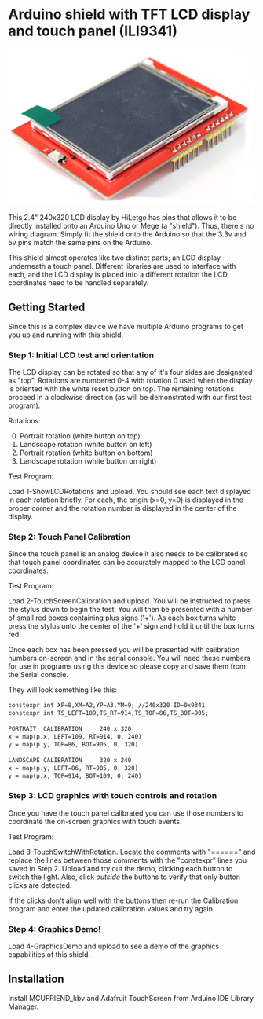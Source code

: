 # Arduino shield with TFT LCD display and touch panel (ILI9341)

<img src="TFT_LCD_240x320DisplayWithTouchShield.jpg" width="500">

This 2.4" 240x320 LCD display by HiLetgo has pins that allows it to be directly installed onto an Arduino Uno or Mege (a "shield").  Thus, there's no wiring diagram.  Simply fit the shield onto the Arduino so that the 3.3v and 5v pins match the same pins on the Arduino.

This shield almost operates like two distinct parts; an LCD display underneath a touch panel.  Different libraries are used to interface with each, and the LCD display is placed into a different rotation the LCD coordinates need to be handled separately.

## Getting Started

Since this is a complex device we have multiple Arduino programs to get you up and running with this shield.

### Step 1: Initial LCD test and orientation

The LCD display can be rotated so that any of it's four sides are designated as "top".  Rotations are numbered 0-4 with rotation 0 used when the display is oriented with the white reset button on top.  The remaining rotations proceed in a clockwise direction (as will be demonstrated with our first test program).

Rotations:

0. Portrait rotation (white button on top)
1. Landscape rotation (white button on left)
2. Portrait rotation (white button on bottom)
3. Landscape rotation (white button on right)

Test Program:

Load 1-ShowLCDRotations and upload.  You should see each text displayed in each rotation briefly.  For each, the origin (x=0, y=0) is displayed in the proper corner and the rotation number is displayed in the center of the display.

### Step 2: Touch Panel Calibration

Since the touch panel is an analog device it also needs to be calibrated so that touch panel coordinates can be accurately mapped to the LCD panel coordinates.

Test Program:

Load 2-TouchScreenCalibration and upload.  You will be instructed to press the stylus down to begin the test.  You will then be presented with a number of small red boxes containing plus signs ('+').  As each box turns white press the stylus onto the center of the '+' sign and hold it until the box turns red.

Once each box has been pressed you will be presented with calibration numbers on-screen and in the serial console.  You will need these numbers for use in programs using this device so please copy and save them from the Serial console.

They will look something like this:

```
constexpr int XP=8,XM=A2,YP=A3,YM=9; //240x320 ID=0x9341
constexpr int TS_LEFT=109,TS_RT=914,TS_TOP=86,TS_BOT=905;

PORTRAIT  CALIBRATION     240 x 320
x = map(p.x, LEFT=109, RT=914, 0, 240)
y = map(p.y, TOP=86, BOT=905, 0, 320)

LANDSCAPE CALIBRATION     320 x 240
x = map(p.y, LEFT=86, RT=905, 0, 320)
y = map(p.x, TOP=914, BOT=109, 0, 240)
```

### Step 3: LCD graphics with touch controls and rotation

Once you have the touch panel calibrated you can use those numbers to coordinate the on-screen graphics with touch events.

Test Program:

Load 3-TouchSwitchWithRotation.  Locate the comments with "======" and replace the lines between those comments with the "constexpr" lines you saved in Step 2.  Upload and try out the demo, clicking each button to switch the light.  Also, click *outside* the buttons to verify that only button clicks are detected.

If the clicks don't align well with the buttons then re-run the Calibration program and enter the updated calibration values and try again.

### Step 4: Graphics Demo!

Load 4-GraphicsDemo and upload to see a demo of the graphics capabilities of this shield.

## Installation
Install MCUFRIEND_kbv and Adafruit TouchScreen from Arduino IDE Library Manager.

